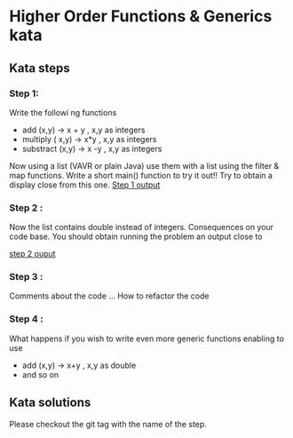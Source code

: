 # Higher Order Functions & Generics kata

## Kata steps

### Step 1:
Write the followi ng functions

* add (x,y) -> x + y , x,y as integers
* multiply ( x,y) -> x*y , x,y as integers
* substract (x,y) -> x -y , x,y as integers


Now using a list (VAVR or plain Java) use them with a list using the filter & map  functions.
Write a short main() function to try it out!!
Try to obtain a display close from this one.
[Step 1 output](pics/step1-console.png)




### Step 2 :
Now the list contains double instead of integers.
Consequences on your code base.
You should obtain running the problem an output close to

[step 2 ouput](pics/step2-console-ints-doubles.png)


### Step 3 :
Comments about the code ...
How to refactor the code 

### Step 4 : 
What happens if you wish to write even more generic functions enabling to use
* add (x,y) -> x+y , x,y as double
* and so on


## Kata solutions

Please checkout the git tag with the name of the step.

